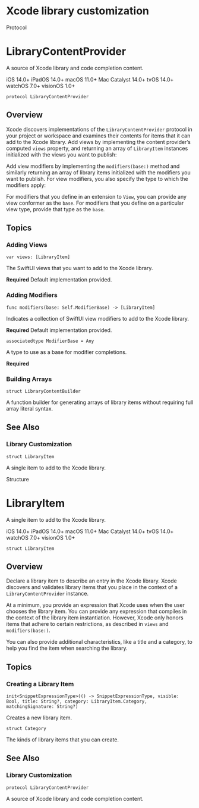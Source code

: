 # Xcode library customization

Protocol

# LibraryContentProvider

A source of Xcode library and code completion content.

iOS 14.0+  iPadOS 14.0+  macOS 11.0+  Mac Catalyst 14.0+  tvOS 14.0+  watchOS
7.0+  visionOS 1.0+

    
    
    protocol LibraryContentProvider

## Overview

Xcode discovers implementations of the `LibraryContentProvider` protocol in
your project or workspace and examines their contents for items that it can
add to the Xcode library. Add views by implementing the content provider’s
computed `views` property, and returning an array of `LibraryItem` instances
initialized with the views you want to publish:

Add view modifiers by implementing the `modifiers(base:)` method and similarly
returning an array of library items initialized with the modifiers you want to
publish. For view modifiers, you also specify the type to which the modifiers
apply:

For modifiers that you define in an extension to `View`, you can provide any
view conformer as the `base`. For modifiers that you define on a particular
view type, provide that type as the `base`.

## Topics

### Adding Views

`var views: [LibraryItem]`

The SwiftUI views that you want to add to the Xcode library.

**Required** Default implementation provided.

### Adding Modifiers

`func modifiers(base: Self.ModifierBase) -> [LibraryItem]`

Indicates a collection of SwiftUI view modifiers to add to the Xcode library.

**Required** Default implementation provided.

`associatedtype ModifierBase = Any`

A type to use as a base for modifier completions.

**Required**

### Building Arrays

`struct LibraryContentBuilder`

A function builder for generating arrays of library items without requiring
full array literal syntax.

## See Also

### Library Customization

`struct LibraryItem`

A single item to add to the Xcode library.

Structure

# LibraryItem

A single item to add to the Xcode library.

iOS 14.0+  iPadOS 14.0+  macOS 11.0+  Mac Catalyst 14.0+  tvOS 14.0+  watchOS
7.0+  visionOS 1.0+

    
    
    struct LibraryItem

## Overview

Declare a library item to describe an entry in the Xcode library. Xcode
discovers and validates library items that you place in the context of a
`LibraryContentProvider` instance.

At a minimum, you provide an expression that Xcode uses when the user chooses
the library item. You can provide any expression that compiles in the context
of the library item instantiation. However, Xcode only honors items that
adhere to certain restrictions, as described in `views` and
`modifiers(base:)`.

You can also provide additional characteristics, like a title and a category,
to help you find the item when searching the library.

## Topics

### Creating a Library Item

`init<SnippetExpressionType>(() -> SnippetExpressionType, visible: Bool,
title: String?, category: LibraryItem.Category, matchingSignature: String?)`

Creates a new library item.

`struct Category`

The kinds of library items that you can create.

## See Also

### Library Customization

`protocol LibraryContentProvider`

A source of Xcode library and code completion content.



